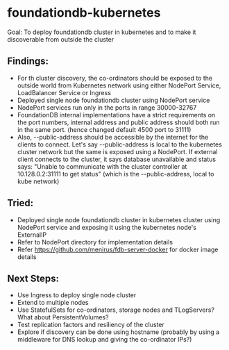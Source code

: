 # foundationdb-kubernetes
Goal: To deploy foundationdb cluster in kubernetes and to make it discoverable from outside the cluster

## Findings:
* For th cluster discovery, the co-ordinators should be exposed to the outside world from Kubernetes network using either NodePort Service, LoadBalancer Service or Ingress
* Deployed single node foundationdb cluster using NodePort service
* NodePort services run only in the ports in range 30000-32767
* FoundationDB internal implementations have a strict requirements on the port numbers, internal address and public address should both run in the same port. (hence changed default 4500 port to 31111)
* Also, --public-address should be accessible by the internet for the clients to connect. Let's say --public-address is local to the kubernetes cluster network but the same is exposed using a NodePort. If external client connects to the cluster, it says database unavailable and status says: "Unable to communicate with the cluster controller at 10.128.0.2:31111 to get status"  (which is the --public-address, local to kube network)


## Tried:
* Deployed single node foundationdb cluster in kubernetes cluster using NodePort service and exposing it using the kubernetes node's ExternalIP 
* Refer to NodePort directory for implementation details
* Refer https://github.com/menirus/fdb-server-docker for docker image details

## Next Steps:
* Use Ingress to deploy single node cluster
* Extend to multiple nodes
* Use StatefulSets for co-ordinators, storage nodes and TLogServers? What about PersistentVolumes?
* Test replication factors and resiliency of the cluster
* Explore if discovery can be done using hostname (probably by using a middleware for DNS lookup and giving the co-ordinator IPs?)
